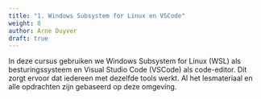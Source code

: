 ```yaml
---
title: "1. Windows Subsystem for Linux en VSCode"
weight: 8
author: Arne Duyver
draft: true
---
```


In deze cursus gebruiken we Windows Subsystem for Linux (WSL) als besturingssysteem en Visual Studio Code (VSCode) als code-editor. Dit zorgt ervoor dat iedereen met dezelfde tools werkt. Al het lesmateriaal en alle opdrachten zijn gebaseerd op deze omgeving.
